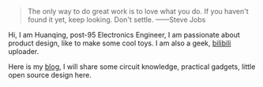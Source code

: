 > The only way to do great work is to love what you do. If you haven't found it yet, keep looking. Don't settle.				——Steve Jobs

Hi, I am Huanqing, post-95 Electronics Engineer, I am passionate about product design, like to make some cool toys.  I am also a geek, [bilibili](https://space.bilibili.com/110937609) uploader. 


 Here is my [blog](https://huangqingwu.github.io), I will share some circuit knowledge, practical gadgets, little open source design here.